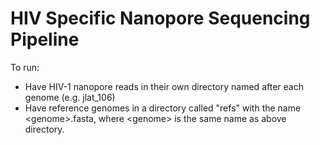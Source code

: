 # HIV Specific Nanopore Sequencing Pipeline

To run: 
* Have HIV-1 nanopore reads in their own directory named after each genome (e.g. jlat_106) 
* Have reference genomes in a directory called "refs" with the name \<genome\>.fasta, where \<genome\> is the same name as above directory. 

